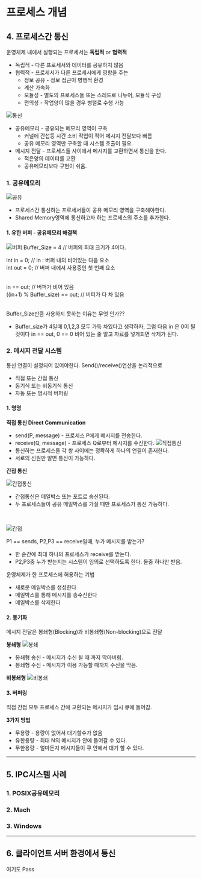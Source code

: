 # 프로세스 개념

## 4. 프로세스간 통신

운영체제 내에서 실행되는 프로세서는 **독립적** or **협력적**
* 독립적 - 다른 프로세서와 데이터를 공유하지 않음
* 협력적 - 프로세서가 다른 프로세서에게 영향을 주는 
  * 정보 공유 - 정보 접근이 병행적 환경
  * 계산 가속화
  * 모듈성 - 별도의 프로세스들 또는 스레드로 나누어, 모듈식 구성
  * 편의성 - 작업양이 많을 경우 병렬로 수행 가능

![통신](./Image/5/5-1.JPG)
<br>
* 공유메모리 - 공유되는 메모리 영역이 구축
  * 커널에 간섭등 시간 소비 작업이 적어 메시지 전달보다 빠름
  * 공유 메모리 영역만 구축할 때 시스템 호출이 필요.
* 메시지 전달 - 프로세스들 사이에서 메시지를 교환하면서 통신을 한다.
  * 적은양의 데이터를 교환
  * 공유메모리보다 구현이 쉬움.
  
### 1. 공유메모리
![공유](./Image/5/5-2.JPG)
* 프로세스간 통신하는 프로세서들이 공유 메모리 영역을 구축해야한다.
* Shared Memory영역에 통신하고자 하는 프로세스의 주소를 추가한다.

#### 1. 유한 버퍼 - 공유메모리 해결책
![버퍼](./Image/5/5-3.JPG)
Buffer_Size = 4 // 버퍼의 최대 크기가 4이다.<br>

int in = 0; // in : 버퍼 내의 비어있는 다음 요소<br>
int out = 0; // 버퍼 내에서 사용중인 첫 번째 요소<br>
<br>

in == out; // 버퍼가 비어 있음<br>
((in+1) % Buffer_size) == out; // 버퍼가 다 차 있음<br>

<br>
Buffer_Size만큼 사용하지 못하는 이유는 무엇 인가??

* Buffer_size가 4일때 0,1,2,3 모두 가득 차있다고 생각하자, 그럼 다음 in 은 0이 될 것이다 in == out, 0 == 0 비어 있는 줄 알고 자료를 넣게되면 삭제가 된다.


### 2. 메시지 전달 시스템
통신 연결이 설정되어 있어야한다. Send()/receive()연산을 논리적으로 
* 직접 또는 간접 통신
* 동기식 또는 비동기식 통신
* 자동 또는 명시적 버퍼링

#### 1. 명명

**직접 통신 Direct Communication**
* send(P, message) - 프로세스 P에게 메시지를 전송한다.
* receive(Q, message) - 프로세스 Q로부터 메시지를 수신한다.
![직접통신](./Image/5/5-4.JPG)
* 통신하는 프로세스들 각 쌍 사이에는 정확하게 하나의 연결이 존재한다.
* 서로의 신원만 알면 통신이 가능하다.

**간접 통신**

![간접통신](./Image/5/5-5.JPG)
* 간접통신은 메일박스 또는 포트로 송신된다.
* 두 프로세스들이 공유 메일박스를 가질 때만 프로세스가 통신 가능하다.
<br>

![간접](./Image/5/5-6.JPG)

P1 == sends, P2,P3 == receive일때, 누가 메시지를 받는가?
* 한 순간에 최대 하나의 프로세스가 receive를 받는다.
* P2,P3중 누가 받는지는 시스템이 임의로 선택하도록 한다. 둘중 하나만 받음.

운영체제가 한 프로세스에 허용하는 기법 
* 새로운 메일박스를 생성한다
* 메일박스를 통해 메시지를 송수신한다
* 메일박스를 삭제한다

#### 2. 동기화
메시지 전달은 봉쇄형(Blocking)과 비봉쇄형(Non-blocking)으로 전달

**봉쇄형**
![봉쇄](./Image/5/5-7.JPG)
* 봉쇄형 송신 - 메시지가 수신 될 때 까지 막아버림.
* 봉쇄형 수신 - 메시지가 이용 가능할 때까지 수신을 막음.

**비봉쇄형**
![비봉쇄](./Image/5/5-8.JPG)

#### 3. 버퍼링
직접 간접 모두 프로세스 간에 교환되는 메시지가 임시 큐에 들어감.

**3가지 방법**
* 무용량 - 용량이 없어서 대기할수가 없음
* 유한용량 - 최대 N의 메시지가 안에 들어갈 수 있다. 
* 무한용량 - 얼마든지 메시지들이 큐 안에서 대기 할 수 있다.

<hr>

## 5. IPC시스템 사례

### 1. POSIX공유메모리
### 2. Mach
### 3. Windows

<hr>

## 6. 클라이언트 서버 환경에서 통신
여기도 Pass
